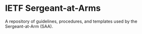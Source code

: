# IETF Sergeant-at-Arms

A repository of guidelines, procedures, and templates used by the Sergeant-at-Arm (SAA).